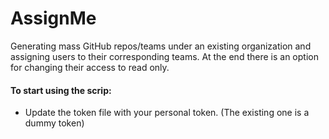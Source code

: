 # AssignMe
Generating mass GitHub repos/teams under an existing organization and assigning users to their corresponding teams. 
At the end there is an option for changing their access to read only.

#### To start using the scrip: 
* Update the token file with your personal token. (The existing one is a dummy token)
